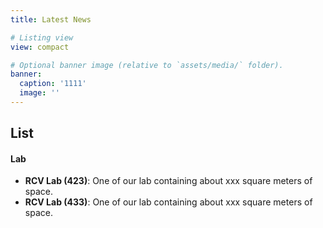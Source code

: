 ```yaml
---
title: Latest News

# Listing view
view: compact

# Optional banner image (relative to `assets/media/` folder).
banner:
  caption: '1111'
  image: ''
---
```

## List
#### Lab
- **RCV Lab (423)**: One of our lab containing about xxx square meters of space.
- **RCV Lab (433)**: One of our lab containing about xxx square meters of space.
